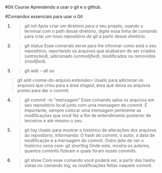 #Git Course
Aprendendo a usar o git e o github.

#Comandos essenciais para usar o Git
    
1. > git init
    Após criar um diretório para o seu projeto, usando o terminal com o path desse diretório, digite essa linha de comando para criar um novo repositório do git a partir desse diretório. 

2. > git status
    Esse comando serve para lhe informar como está o seu repositório, reportando os arquivos que acabaram de ser criados (_untracked_), adicionado (_unmodified_), modificados ou removidos (_modified_).

3. > git add --all 
ou 
> git add <nome-do-arquivo.extensão>
    Usado para adicionar os arquivos que criou para a área _staged_, área que deixa os arquivos pronto para dar o commit.

4. > git commit -m "mensagem"
    Esse comando salva os arquivos em seu repositório local junto com uma mensagem de commit. É importante, sempre colocar uma mensagem pertinente as modificações que você fez a fim de entendimento posterior de terceiros e até mesmo o seu.

5. > git log
    Usado para mostrar o histórico de alterações dos arquivos do repositório, informando: O hash do commit, o autor, a data de modificação e a mensagem do commit.
    Outro jeito de ver o histórico seria com:
    > git shortlog
    Onde este, mostra os autores, quantos commits fizeram e quais foram esses commits.

6. > git show <hash-do-commit>
    Com esse comando você poderá ver, a partir das hashs vistas no comando log, as modificações feitas naquele commit.